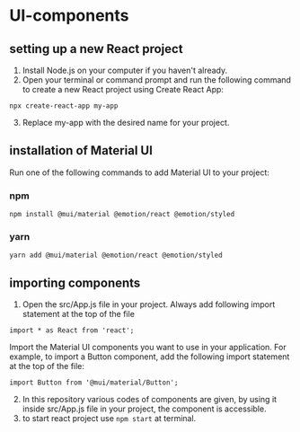 # UI-components

## setting up a new React project

1) Install Node.js on your computer if you haven't already.
2) Open your terminal or command prompt and run the following command to create a new React project using Create React App:

  `npx create-react-app my-app`
  
3) Replace my-app with the desired name for your project.   

## installation of Material UI 
Run one of the following commands to add Material UI to your project:

### npm 
`npm install @mui/material @emotion/react @emotion/styled `

### yarn
` yarn add @mui/material @emotion/react @emotion/styled `

## importing components
1) Open the src/App.js file in your project. Always add following import statement at the top of the file

`import * as React from 'react';`

Import the Material UI components you want to use in your application. For example, to import a Button component, add the following import statement at the top of the file:

`import Button from '@mui/material/Button'; `

2) In this repository various codes of components are given, by using it inside src/App.js file in your project, the component is accessible.
3) to start react project use 
   `npm start` 
   at terminal.




